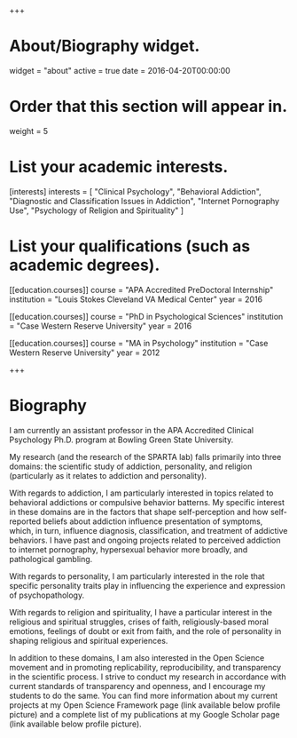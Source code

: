 +++
# About/Biography widget.
widget = "about"
active = true
date = 2016-04-20T00:00:00

# Order that this section will appear in.
weight = 5

# List your academic interests.
[interests]
  interests = [
    "Clinical Psychology",
    "Behavioral Addiction",
    "Diagnostic and Classification Issues in Addiction",
    "Internet Pornography Use",
    "Psychology of Religion and Spirituality"
  ]

# List your qualifications (such as academic degrees).
[[education.courses]]
  course = "APA Accredited PreDoctoral Internship"
  institution = "Louis Stokes Cleveland VA Medical Center"
  year = 2016

[[education.courses]]
  course = "PhD in Psychological Sciences"
  institution = "Case Western Reserve University"
  year = 2016

[[education.courses]]
  course = "MA in Psychology"
  institution = "Case Western Reserve University"
  year = 2012

 
+++

# Biography
I am currently an assistant professor in the APA Accredited Clinical Psychology Ph.D. program at Bowling Green State University.

My research (and the research of the SPARTA lab) falls primarily into three domains: the scientific study of addiction, personality, and religion (particularly as it relates to addiction and personality).

With regards to addiction, I am particularly interested in topics related to behavioral addictions or compulsive behavior batterns. My specific interest in these domains are in the factors that shape self-perception and how self-reported beliefs about addiction influence presentation of symptoms, which, in turn, influence diagnosis, classification, and treatment of addictive behaviors.  I have past and ongoing projects related to perceived addiction to internet pornography, hypersexual behavior more broadly, and pathological gambling.  

With regards to personality, I am particularly interested in the role that specific personality traits play in influencing the experience and expression of psychopathology.

With regards to religion and spirituality, I have a particular interest in the religious and spiritual struggles, crises of faith, religiously-based moral emotions, feelings of doubt or exit from faith, and the role of personality in shaping religious and spiritual experiences.  

In addition to these domains, I am also interested in the Open Science movement and in promoting replicability, reproducibility, and transparency in the scientific process.  I strive to conduct my research in accordance with current standards of transparency and openness, and I encourage my students to do the same. You can find more information about my current projects at my Open Science Framework page (link available below profile picture) and a complete list of my publications at my Google Scholar page (link available below profile picture).

 
